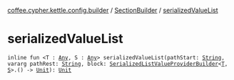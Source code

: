 [coffee.cypher.kettle.config.builder](../index.md) / [SectionBuilder](index.md) / [serializedValueList](./serialized-value-list.md)

# serializedValueList

`inline fun <T : `[`Any`](https://kotlinlang.org/api/latest/jvm/stdlib/kotlin/-any/index.html)`, S : `[`Any`](https://kotlinlang.org/api/latest/jvm/stdlib/kotlin/-any/index.html)`> serializedValueList(pathStart: `[`String`](https://kotlinlang.org/api/latest/jvm/stdlib/kotlin/-string/index.html)`, vararg pathRest: `[`String`](https://kotlinlang.org/api/latest/jvm/stdlib/kotlin/-string/index.html)`, block: `[`SerializedListValueProviderBuilder`](../../coffee.cypher.kettle.config.builder.value.serialized/-serialized-list-value-provider-builder/index.md)`<`[`T`](serialized-value-list.md#T)`, `[`S`](serialized-value-list.md#S)`>.() -> `[`Unit`](https://kotlinlang.org/api/latest/jvm/stdlib/kotlin/-unit/index.html)`): `[`Unit`](https://kotlinlang.org/api/latest/jvm/stdlib/kotlin/-unit/index.html)